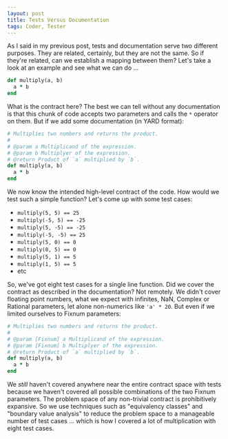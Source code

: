 ```yaml
---
layout: post
title: Tests Versus Documentation
tags: Coder, Tester
---
```


As I said in my previous post, tests and documentation serve two different purposes. They are related, certainly, but they are not the same. So if they're related, can we establish a mapping between them? Let's take a look at an example and see what we can do ...

```ruby
def multiply(a, b)
  a * b
end
```

What is the contract here? The best we can tell without any documentation is that this chunk of code accepts two parameters and calls the `*` operator on them. But if we add some documentation (in YARD format):

```ruby
# Multiplies two numbers and returns the product.
#
# @param a Multiplicand of the expression.
# @param b Multiplyer of the expression.
# @return Product of `a` multiplied by `b`.
def multiply(a, b)
  a * b
end
```

We now know the intended high-level contract of the code. How would we test such a simple function? Let's come up with some test cases:

* `multiply(5, 5) == 25`
* `multiply(-5, 5) == -25`
* `multiply(5, -5) == -25`
* `multiply(-5, -5) == 25`
* `multiply(5, 0) == 0`
* `multiply(0, 5) == 0`
* `multiply(5, 1) == 5`
* `multiply(1, 5) == 5`
* etc

So, we've got eight test cases for a single line function. Did we cover the contract as described in the documentation? Not remotely. We didn't cover floating point numbers, what we expect with infinites, NaN, Complex or Rational parameters, let alone non-numerics like `'a' * 20`. But even if we limited ourselves to Fixnum parameters:

```ruby
# Multiplies two numbers and returns the product.
#
# @param [Fixnum] a Multiplicand of the expression.
# @param [Fixnum] b Multiplyer of the expression.
# @return Product of `a` multiplied by `b`.
def multiply(a, b)
  a * b
end
```

We *still* haven't covered anywhere near the entire contract space with tests because we haven't covered all possible combinations of the two Fixnum parameters. The problem space of any non-trivial contract is prohibitively expansive. So we use techniques such as "equivalency classes" and "boundary value analysis" to reduce the problem space to a manageable number of test cases ... which is how I covered a lot of multiplication with eight test cases.

